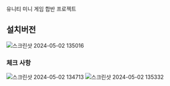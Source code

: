 유니티 미니 게임 합반 프로젝트
## 설치버전
![스크린샷 2024-05-02 135016](https://github.com/Kim-coding/SurvialShooter/assets/126312003/73777d55-74b2-42e3-8944-7cd450e65919)
### 체크 사항
![스크린샷 2024-05-02 134713](https://github.com/Kim-coding/SurvialShooter/assets/126312003/8480de43-a154-413c-ba74-d753e58bfe3a)
![스크린샷 2024-05-02 135332](https://github.com/Kim-coding/SurvialShooter/assets/126312003/c17463f3-9862-47ed-8407-c4505d50aef8)
